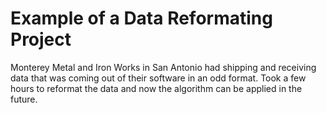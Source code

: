 # Example of a Data Reformating Project
Monterey Metal and Iron Works in San Antonio had shipping and receiving data that was coming out of their software in an odd format. Took a few hours to reformat the data and now the algorithm can be applied in the future. 
